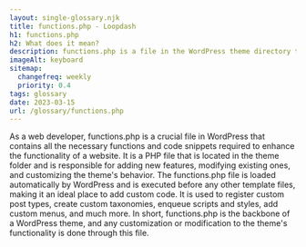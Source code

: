 ```yaml
--- 
layout: single-glossary.njk
title: functions.php - Loopdash
h1: functions.php
h2: What does it mean?
description: functions.php is a file in the WordPress theme directory that contains PHP code used to add, modify, or remove functionality from a WordPress site.
imageAlt: keyboard
sitemap:
  changefreq: weekly
  priority: 0.4
tags: glossary
date: 2023-03-15
url: /glossary/functions.php
---
```


As a web developer, functions.php is a crucial file in WordPress that contains all the necessary functions and code snippets required to enhance the functionality of a website. It is a PHP file that is located in the theme folder and is responsible for adding new features, modifying existing ones, and customizing the theme's behavior. The functions.php file is loaded automatically by WordPress and is executed before any other template files, making it an ideal place to add custom code. It is used to register custom post types, create custom taxonomies, enqueue scripts and styles, add custom menus, and much more. In short, functions.php is the backbone of a WordPress theme, and any customization or modification to the theme's functionality is done through this file.
